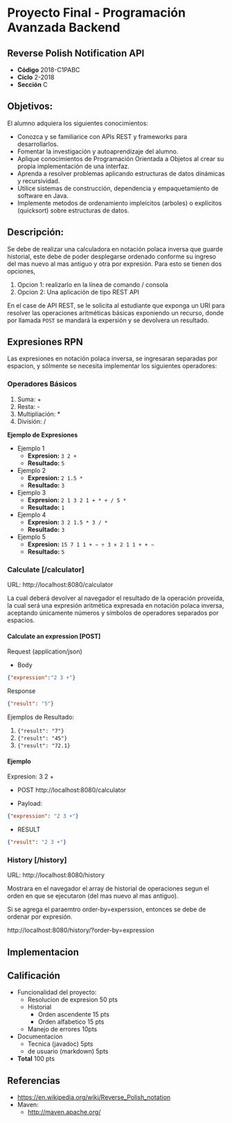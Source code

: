# Proyecto Final - Programación Avanzada Backend

## Reverse Polish Notification API
* **Código** 2018-C1PABC
* **Ciclo** 2-2018
* **Sección** C

## Objetivos:

El alumno adquiera los siguientes conocimientos:
- Conozca y se familiarice con APIs REST y frameworks para desarrollarlos.
- Fomentar la investigación y autoaprendizaje del alumno.
- Aplique conocimientos de Programación Orientada a Objetos al crear su propia implementación de una interfaz.
- Aprenda a resolver problemas aplicando estructuras de datos dinámicas y recursividad.
- Utilice sistemas de construcción, dependencia y empaquetamiento de software en Java.
- Implemente metodos de ordenamiento impleícitos (arboles) o explícitos (quicksort) sobre estructuras de datos.


## Descripción:

Se debe de realizar una calculadora en notación polaca inversa que guarde historial, este debe de poder desplegarse ordenado conforme su ingreso del mas nuevo al mas antiguo y otra por expresión.  Para esto se tienen dos opciones, 
1. Opcion 1: realizarlo en la línea de comando / consola 
2. Opcion 2: Una aplicación de tipo REST API

En el case de API REST, se le solicita al estudiante que exponga un URI para resolver las operaciones aritméticas básicas exponiendo un recurso, donde por llamada `POST` se mandará la expersión y se devolvera un resultado.

## Expresiones RPN

Las expresiones en notación polaca inversa, se ingresaran separadas por espacion, y sólmente se necesita implementar los siguientes operadores:

### Operadores Básicos
1. Suma: +
2. Resta: -
3. Multipliación: *
4. División: /

**Ejemplo de Expresiones**
* Ejemplo 1
    * **Expresion:** `3 2 +`
    * **Resultado:** `5`
* Ejemplo 2
    * **Expresion:** `2 1.5 *`
    * **Resultado:** `3`
* Ejemplo 3
    * **Expresion:** `2 1 3 2 1 + * + / 5 *`
    * **Resultado:** `1`
* Ejemplo 4
    * **Expresion:** `3 2 1.5 * 3 / *`
    * **Resultado:** `3`
* Ejemplo 5
    * **Expresion:** `15 7 1 1 + − ÷ 3 × 2 1 1 + + −`
    * **Resultado:** `5`


### Calculate [/calculator]

URL: http://localhost:8080/calculator

La cual deberá devolver al navegador el resultado de la operación proveída,
la cual será una expresión aritmética expresada en notación polaca inversa, aceptando únicamente números y símbolos de operadores separados por espacios.

#### Calculate an expression [POST]

Request (application/json)

+ Body
```json
{"expression":"2 3 +"}
```

Response 
```json
{"result": "5"}
```

Ejemplos de Resultado:

1. `{"result": "7"}`
2. `{"result": "45"}`
3. `{"result": "72.1}`



#### Ejemplo

Expresion: 3 2 +

* POST http://localhost:8080/calculator

* Payload: 
```json
{"expression": "2 3 +"}
```

* RESULT 
```json
{"result": "2 3 +"}
```

### History [/history]

URL: http://localhost:8080/history

Mostrara en el navegador el array de historial de operaciones segun el orden en que se ejecutaron (del mas nuevo al mas antiguo).

Si se agrega el paraemtro order-by=experssion, entonces se debe de ordenar por expresión.

http://localhost:8080/history/?order-by=expression

## Implementacion


## Calificación
* Funcionalidad del proyecto: 					
    * Resolucion de expresion   50 pts
    * Historial				
        * Orden ascendente	    15 pts
        * Orden alfabetico	    15 pts
    * Manejo de errores         10pts
* Documentacion		 					
    * Tecnica (javadoc)	        5pts
    * de usuario (markdown)		5pts
* **Total**                     100 pts

## Referencias
* https://en.wikipedia.org/wiki/Reverse_Polish_notation
* Maven: 
    * http://maven.apache.org/

